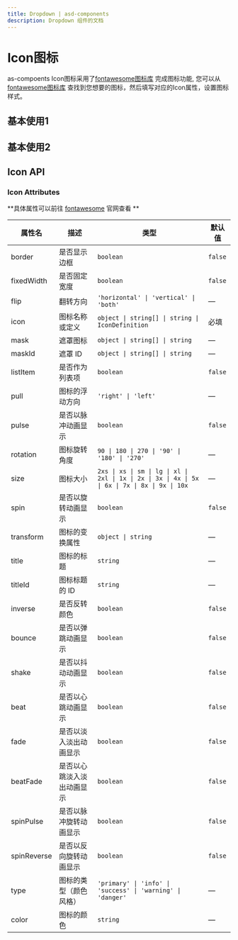 ```yaml
---
title: Dropdown | asd-components
description: Dropdown 组件的文档
---
```

# Icon图标

as-compoents Icon图标采用了[fontawesome图标库](https://fontawesome.com/search?o=r&s=solid) 完成图标功能, 您可以从[fontawesome图标库](https://fontawesome.com/search?o=r&s=solid) 查找到您想要的图标，然后填写对应的Icon属性，设置图标样式。

## 基本使用1

<preview path="../demo/Icon/Basic.vue" language="vue"></preview>

## 基本使用2

<preview path="../demo/Icon/Basic2.vue" language="vue"></preview>

## Icon API

### Icon Attributes

**具体属性可以前往 [fontawesome](https://docs.fontawesome.com/) 官网查看 **

| 属性名      | 描述                       | 类型                                                                                 | 默认值    |
| ----------- | -------------------------- | ------------------------------------------------------------------------------------ | --------- |
| border      | 是否显示边框               | `boolean`                                                                          | `false` |
| fixedWidth  | 是否固定宽度               | `boolean`                                                                          | `false` |
| flip        | 翻转方向                   | `'horizontal' \| 'vertical' \| 'both'`                                               | —        |
| icon        | 图标名称或定义             | `object \| string[] \| string \| IconDefinition`                                      | 必填      |
| mask        | 遮罩图标                   | `object \| string[] \| string`                                                       | —        |
| maskId      | 遮罩 ID                    | `object \| string[] \| string`                                                       | —        |
| listItem    | 是否作为列表项             | `boolean`                                                                          | `false` |
| pull        | 图标的浮动方向             | `'right' \| 'left'`                                                                 | —        |
| pulse       | 是否以脉冲动画显示         | `boolean`                                                                          | `false` |
| rotation    | 图标旋转角度               | `90 \| 180 \| 270 \| '90' \| '180' \| '270'`                                            | —        |
| size        | 图标大小                   | `2xs \| xs \| sm \| lg \| xl \| 2xl \| 1x \| 2x \| 3x \| 4x \| 5x \| 6x \| 7x \| 8x \| 9x \| 10x` | —        |
| spin        | 是否以旋转动画显示         | `boolean`                                                                          | `false` |
| transform   | 图标的变换属性             | `object \| string`                                                                  | —        |
| title       | 图标的标题                 | `string`                                                                           | —        |
| titleId     | 图标标题的 ID              | `string`                                                                           | —        |
| inverse     | 是否反转颜色               | `boolean`                                                                          | `false` |
| bounce      | 是否以弹跳动画显示         | `boolean`                                                                          | `false` |
| shake       | 是否以抖动动画显示         | `boolean`                                                                          | `false` |
| beat        | 是否以心跳动画显示         | `boolean`                                                                          | `false` |
| fade        | 是否以淡入淡出动画显示     | `boolean`                                                                          | `false` |
| beatFade    | 是否以心跳淡入淡出动画显示 | `boolean`                                                                          | `false` |
| spinPulse   | 是否以脉冲旋转动画显示     | `boolean`                                                                          | `false` |
| spinReverse | 是否以反向旋转动画显示     | `boolean`                                                                          | `false` |
| type        | 图标的类型（颜色风格）     | `'primary' \| 'info' \| 'success' \| 'warning' \| 'danger'`                            | —        |
| color       | 图标的颜色                 | `string`                                                                           | —        |
